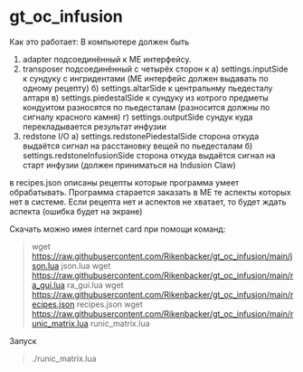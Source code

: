 # gt_oc_infusion
Как это работает:
В компьютере должен быть 
1. adapter подсоединённый к ME интерфейсу.
2. transposer подсоединённый с четырёх сторон к
а) settings.inputSide к сундуку с ингридентами (ME интерфейс должен выдавать по одному рецепту)
б) settings.altarSide к центральнму пьедесталу алтаря
в) settings.piedestalSide к сундуку из котрого предметы кондуитом разносятся по пьедесталам (разносится должны по сигналу красного камня)
г) settings.outputSide сундук куда перекладывается результат инфузии
3. redstone I/O
a) settings.redstonePiedestalSide сторона откуда выдаётся сигнал на расстановку вещей по пьедесталам
б) settings.redstoneInfusionSide сторона откуда выдаётся сигнал на старт инфузии (должен приниматься на Indusion Claw)

в recipes.json описаны рецепты которые программа умеет обрабатывать.
Программа старается заказать в МЕ те аспекты которых нет в системе. Если рецепта нет и аспектов не хватает, то будет ждать аспекта (ошибка будет на экране)

Скачать можно имея internet card при помощи команд:
> wget https://raw.githubusercontent.com/Rikenbacker/gt_oc_infusion/main/json.lua json.lua
> wget https://raw.githubusercontent.com/Rikenbacker/gt_oc_infusion/main/ra_gui.lua ra_gui.lua
> wget https://raw.githubusercontent.com/Rikenbacker/gt_oc_infusion/main/recipes.json recipes.json
> wget https://raw.githubusercontent.com/Rikenbacker/gt_oc_infusion/main/runic_matrix.lua runic_matrix.lua

Запуск 
> ./runic_matrix.lua
